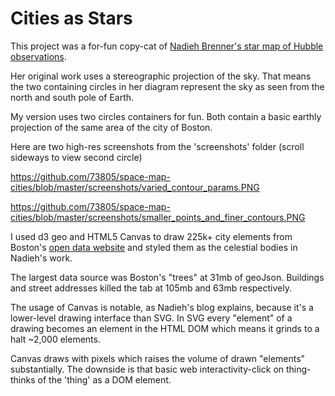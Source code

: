# Cities as Stars

This project was a for-fun copy-cat of  [Nadieh Brenner's star map of Hubble observations](https://www.visualcinnamon.com/2020/04/designing-the-hubble-skymap "Nadieh Brenner's star map of Hubble observations").

Her original work uses a stereographic projection of the sky. That means the two containing circles in her diagram represent the sky as seen from the north and south pole of Earth. 

My version uses two circles containers for fun. Both contain a basic earthly projection of the same area of the city of Boston.

Here are two high-res screenshots from the 'screenshots' folder (scroll sideways to view second circle)

https://github.com/73805/space-map-cities/blob/master/screenshots/varied_contour_params.PNG

https://github.com/73805/space-map-cities/blob/master/screenshots/smaller_points_and_finer_contours.PNG

I used d3 geo and HTML5 Canvas to draw 225k+ city elements from Boston's [open data website](https://data.boston.gov/ "open data website") and styled them as the celestial bodies in Nadieh's work.

The largest data source was Boston's "trees" at 31mb of geoJson. Buildings and street addresses killed the tab at 105mb and 63mb respectively. 

The usage of Canvas is notable, as Nadieh's blog explains, because it's a lower-level drawing interface than SVG. In SVG every "element" of a drawing becomes an element in the HTML DOM which means it grinds to a halt ~2,000 elements. 

Canvas draws with pixels which raises the volume of drawn "elements" substantially. The downside is that basic web interactivity-click on thing- thinks of the 'thing' as a DOM element. 
